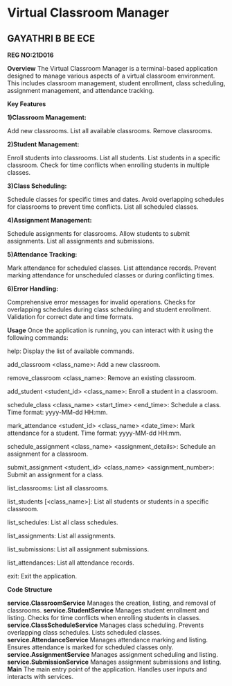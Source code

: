 # Virtual Classroom Manager

## GAYATHRI B BE ECE
**REG NO:21D016**

**Overview**
The Virtual Classroom Manager is a terminal-based application designed to manage various aspects of a virtual classroom environment. This includes classroom management, student enrollment, class scheduling, assignment management, and attendance tracking.

**Key Features**

**1)Classroom Management:**

Add new classrooms.
List all available classrooms.
Remove classrooms.

**2)Student Management:**

Enroll students into classrooms.
List all students.
List students in a specific classroom.
Check for time conflicts when enrolling students in multiple classes.

**3)Class Scheduling:**

Schedule classes for specific times and dates.
Avoid overlapping schedules for classrooms to prevent time conflicts.
List all scheduled classes.

**4)Assignment Management:**

Schedule assignments for classrooms.
Allow students to submit assignments.
List all assignments and submissions.

**5)Attendance Tracking:**

Mark attendance for scheduled classes.
List attendance records.
Prevent marking attendance for unscheduled classes or during conflicting times.

**6)Error Handling:**

Comprehensive error messages for invalid operations.
Checks for overlapping schedules during class scheduling and student enrollment.
Validation for correct date and time formats.

**Usage**
Once the application is running, you can interact with it using the following commands:

help: Display the list of available commands.

add_classroom <class_name>: Add a new classroom.

remove_classroom <class_name>: Remove an existing classroom.

add_student <student_id> <class_name>: Enroll a student in a classroom.

schedule_class <class_name> <start_time> <end_time>: Schedule a class. Time format: yyyy-MM-dd HH:mm.

mark_attendance <student_id> <class_name> <date_time>: Mark attendance for a student. Time format: yyyy-MM-dd HH:mm.

schedule_assignment <class_name> <assignment_details>: Schedule an assignment for a classroom.

submit_assignment <student_id> <class_name> <assignment_number>: Submit an assignment for a class.

list_classrooms: List all classrooms.

list_students [<class_name>]: List all students or students in a specific classroom.

list_schedules: List all class schedules.

list_assignments: List all assignments.

list_submissions: List all assignment submissions.

list_attendances: List all attendance records.

exit: Exit the application.

**Code Structure**

**service.ClassroomService**
Manages the creation, listing, and removal of classrooms.
**service.StudentService**
Manages student enrollment and listing.
Checks for time conflicts when enrolling students in classes.
**service.ClassScheduleService**
Manages class scheduling.
Prevents overlapping class schedules.
Lists scheduled classes.
**service.AttendanceService**
Manages attendance marking and listing.
Ensures attendance is marked for scheduled classes only.
**service.AssignmentService**
Manages assignment scheduling and listing.
**service.SubmissionService**
Manages assignment submissions and listing.
**Main**
The main entry point of the application.
Handles user inputs and interacts with services.
